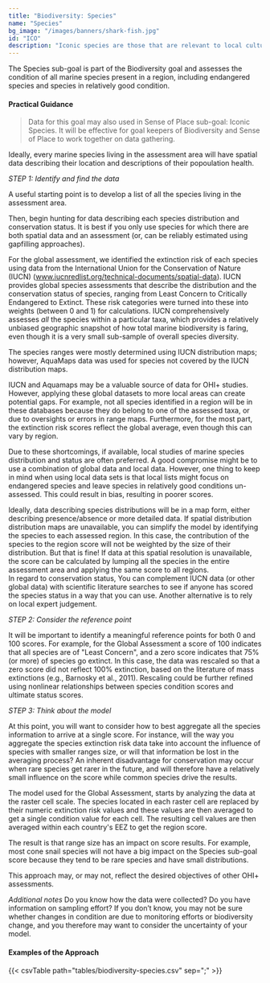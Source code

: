 ```yaml
---
title: "Biodiversity: Species"
name: "Species"
bg_image: "/images/banners/shark-fish.jpg"
id: "ICO"
description: "Iconic species are those that are relevant to local cultural identity (e.g. through a species' relationship to traditional activities). This sub-goal assesses how well those species are conserved."
---
```


The Species sub-goal is part of the Biodiversity goal and assesses the condition of all marine species present in a region, including endangered species and species in relatively good condition.

#### Practical Guidance

> Data for this goal may also used in Sense of Place sub-goal: Iconic Species. It will be effective for goal keepers of Biodiversity and Sense of Place to work together on data gathering.

Ideally, every marine species living in the assessment area will have spatial data describing their location and descriptions of their popoulation health.

*_STEP 1: Identify and find the data_*

A useful starting point is to develop a list of all the species living in the assessment area.  

Then, begin hunting for data describing each species distribution and conservation status. It is best if you only use species for which there are both spatial data and an assessment (or, can be reliably estimated using gapfilling approaches). 

For the global assessment, we identified the extinction risk of each species using data from the International Union for the Conservation of Nature (IUCN) (www.iucnredlist.org/technical-documents/spatial-data). IUCN provides global species assessments that describe the distribution and the conservation status of species, ranging from Least Concern to Critically Endangered to Extinct. These risk categories were turned into these into weights (between 0 and 1) for calculations. IUCN comprehensively assesses *all* the species within a particular taxa, which provides a relatively unbiased geographic snapshot of how total marine biodiversity is faring, even though it is a very small sub-sample of overall species diversity.

The species ranges were mostly determined using IUCN distribution maps; however, AquaMaps data was used for species not covered by the IUCN distribution maps. 

IUCN and Aquamaps may be a valuable source of data for OHI+ studies.  However, applying these global datasets to more local areas can create potential gaps. For example, not all species identified in a region will be in these databases because they do belong to one of the assessed taxa, or due to oversights or errors in range maps. Furthermore, for the most part, the extinction risk scores reflect the global average, even though this can vary by region. 

Due to these shortcomings, if available, local studies of marine species distribution and status are often preferred. A good compromise might be to use a combination of global data and local data. However, one thing to keep in mind when using local data sets is that local lists might focus on endangered species and leave species in relatively good conditions un-assessed. This could result in bias, resulting in poorer scores.  

Ideally, data describing species distributions will be in a map form, either describing presence/absence or more detailed data. 
If spatial distribution distribution maps are unavailable, you can simplify the model by identifying the species to each assessed region. In this case, the contribution of the species to the region score will not be weighted by the size of their distribution. But that is fine! If data at this spatial resolution is unavailable, the score can be calculated by lumping all the species in the entire assessment area and applying the same score to all regions.  
In regard to conservation status, You can complement IUCN data (or other global data) with scientific literature searches to see if anyone has scored the species status in a way that you can use.  Another alternative is to rely on local expert judgement.

*_STEP 2: Consider the reference point_*

It will be important to identify a meaningful reference points for both 0 and 100 scores.  For example, for the Global Assessment a score of 100 indicates that all species are of "Least Concern", and a zero score indicates that 75% (or more) of species go extinct. In this case, the data was rescaled so that a zero score did not reflect 100% extinction, based on the literature of mass extinctions (e.g., Barnosky et al., 2011).  Rescaling could be further refined using nonlinear relationships between species condition scores and ultimate status scores.

*_STEP 3: Think about the model_*

At this point, you will want to consider how to best aggregate all the species information to arrive at a single score.  For instance, will the way you aggregate the species extinction risk data take into account the influence of species with smaller ranges size, or will that information be lost in the averaging process? An inherent disadvantage for conservation may occur when rare species get rarer in the future, and will therefore have a relatively small influence on the score while common species drive the results.

The model used for the Global Assessment, starts by analyzing the data at the raster cell scale. The species located in each raster cell are replaced by their numeric extinction risk values and these values are then averaged to get a single condition value for each cell.  The resulting cell values are then averaged within each country's EEZ to get the region score.  

The result is that range size has an impact on score results. For example, most cone snail species will not have a big impact on the Species sub-goal score because they tend to be rare species and have small distributions. 

This approach may, or may not, reflect the desired objectives of other OHI+ assessments.

*_Additional notes_*
Do you know how the data were collected? Do you have information on sampling effort? If you don’t know, you may not be sure whether changes in condition are due to monitoring efforts or biodiversity change, and you therefore may want to consider the uncertainty of your model.


#### Examples of the Approach
{{< csvTable path="tables/biodiversity-species.csv" sep=";" >}}

